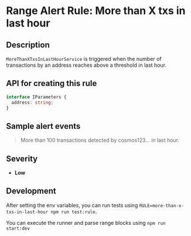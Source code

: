 # Range Alert Rule: More than X txs in last hour

## Description

`MoreThanXTxsInLastHourService` is triggered when the number of transactions by an address reaches above a threshold in last hour.

## API for creating this rule

```typescript
interface IParameters {
  address: string;
}
```

## Sample alert events

> More than 100 transactions detected by cosmos123... in last hour.

## Severity

- **Low**

## Development

After setting the env variables, you can run tests using `RULE=more-than-x-txs-in-last-hour npm run test:rule`.

You can execute the runner and parse range blocks using `npm run start:dev`
